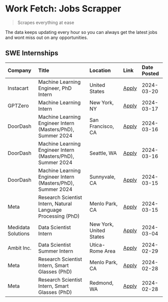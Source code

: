 # Work Fetch: Jobs Scrapper
> Scrapes everything at ease

The data keeps updating every hour so you can always get the latest jobs and wont miss out on any opportunities.

## SWE Internships
<!--START_SECTION:workfetch-->
| Company            | Title                                                        | Location                | Link                                                                                                                                                                                                                                                                   | Date Posted   |
|:-------------------|:-------------------------------------------------------------|:------------------------|:-----------------------------------------------------------------------------------------------------------------------------------------------------------------------------------------------------------------------------------------------------------------------|:--------------|
| Instacart          | Machine Learning Engineer, PhD Intern                        | United States           | [Apply](https://www.linkedin.com/jobs/view/machine-learning-engineer-phd-intern-at-instacart-3815634369?position=5&pageNum=0&refId=O3YQ9hSTgg%2FCRAMVVQjEug%3D%3D&trackingId=zZPMfol7S1ANZpQsR8lWUw%3D%3D&trk=public_jobs_jserp-result_search-card)                    | 2024-03-20    |
| GPTZero            | Machine Learning Intern                                      | New York, NY            | [Apply](https://www.linkedin.com/jobs/view/machine-learning-intern-at-gptzero-3860723963?position=10&pageNum=0&refId=O3YQ9hSTgg%2FCRAMVVQjEug%3D%3D&trackingId=imGCcZsS3FOEr3RFk7kSbg%3D%3D&trk=public_jobs_jserp-result_search-card)                                  | 2024-03-17    |
| DoorDash           | Machine Learning Engineer Intern (Masters/PhD), Summer 2024  | San Francisco, CA       | [Apply](https://www.linkedin.com/jobs/view/machine-learning-engineer-intern-masters-phd-summer-2024-at-doordash-3736457737?position=3&pageNum=0&refId=O3YQ9hSTgg%2FCRAMVVQjEug%3D%3D&trackingId=9uTWhEeO2g7hAX7KfvfFuA%3D%3D&trk=public_jobs_jserp-result_search-card) | 2024-03-16    |
| DoorDash           | Machine Learning Engineer Intern (Masters/PhD), Summer 2024  | Seattle, WA             | [Apply](https://www.linkedin.com/jobs/view/machine-learning-engineer-intern-masters-phd-summer-2024-at-doordash-3736455966?position=4&pageNum=0&refId=O3YQ9hSTgg%2FCRAMVVQjEug%3D%3D&trackingId=ocv2Ur07t4yeNG41O7LrRQ%3D%3D&trk=public_jobs_jserp-result_search-card) | 2024-03-16    |
| DoorDash           | Machine Learning Engineer Intern (Masters/PhD), Summer 2024  | Sunnyvale, CA           | [Apply](https://www.linkedin.com/jobs/view/machine-learning-engineer-intern-masters-phd-summer-2024-at-doordash-3736454973?position=2&pageNum=0&refId=O3YQ9hSTgg%2FCRAMVVQjEug%3D%3D&trackingId=WbVWzLtOgMhWwKR4SHtXOA%3D%3D&trk=public_jobs_jserp-result_search-card) | 2024-03-15    |
| Meta               | Research Scientist Intern, Natural Language Processing (PhD) | Menlo Park, CA          | [Apply](https://www.linkedin.com/jobs/view/research-scientist-intern-natural-language-processing-phd-at-meta-3858718375?position=13&pageNum=0&refId=O3YQ9hSTgg%2FCRAMVVQjEug%3D%3D&trackingId=eS01o9rrrE%2BXey6OkYeEUA%3D%3D&trk=public_jobs_jserp-result_search-card) | 2024-03-15    |
| Medidata Solutions | Data Scientist Intern                                        | New York, United States | [Apply](https://www.linkedin.com/jobs/view/data-scientist-intern-at-medidata-solutions-3810253704?position=11&pageNum=0&refId=O3YQ9hSTgg%2FCRAMVVQjEug%3D%3D&trackingId=ZwY3mnDdRN0VznVOGQA1DA%3D%3D&trk=public_jobs_jserp-result_search-card)                         | 2024-03-04    |
| Ambit Inc.         | Data Scientist Summer Intern                                 | Utica-Rome Area         | [Apply](https://www.linkedin.com/jobs/view/data-scientist-summer-intern-at-ambit-inc-3843121918?position=12&pageNum=0&refId=O3YQ9hSTgg%2FCRAMVVQjEug%3D%3D&trackingId=mXxcBA8mxnX0if4w1EnAZg%3D%3D&trk=public_jobs_jserp-result_search-card)                           | 2024-02-29    |
| Meta               | Research Scientist Intern, Smart Glasses (PhD)               | Menlo Park, CA          | [Apply](https://www.linkedin.com/jobs/view/research-scientist-intern-smart-glasses-phd-at-meta-3811308332?position=9&pageNum=0&refId=O3YQ9hSTgg%2FCRAMVVQjEug%3D%3D&trackingId=bOY9LEARvhYNc%2F%2BD0R7oCQ%3D%3D&trk=public_jobs_jserp-result_search-card)              | 2024-02-28    |
| Meta               | Research Scientist Intern, Smart Glasses (PhD)               | Redmond, WA             | [Apply](https://www.linkedin.com/jobs/view/research-scientist-intern-smart-glasses-phd-at-meta-3811304794?position=14&pageNum=0&refId=O3YQ9hSTgg%2FCRAMVVQjEug%3D%3D&trackingId=M07Lllz8bHvIvUPeMjm9OA%3D%3D&trk=public_jobs_jserp-result_search-card)                 | 2024-02-28    |
<!--END_SECTION:workfetch-->
